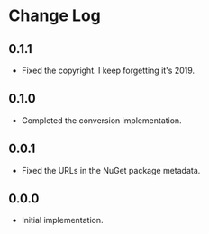 # Change Log

## 0.1.1

* Fixed the copyright.  I keep forgetting it's 2019.

## 0.1.0

* Completed the conversion implementation.

## 0.0.1

* Fixed the URLs in the NuGet package metadata.

## 0.0.0

* Initial implementation.
